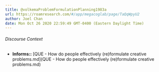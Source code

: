```yaml
---
title: @volkemaProblemFormulationPlanning1983a
url: https://roamresearch.com/#/app/megacoglab/page/TaQqWpyU2
author: Joel Chan
date: Mon Oct 26 2020 22:59:49 GMT-0400 (Eastern Daylight Time)
---
```




###### Discourse Context

- **Informs::** [QUE - How do people effectively (re)formulate creative problems.md](QUE - How do people effectively (re)formulate creative problems.md)

